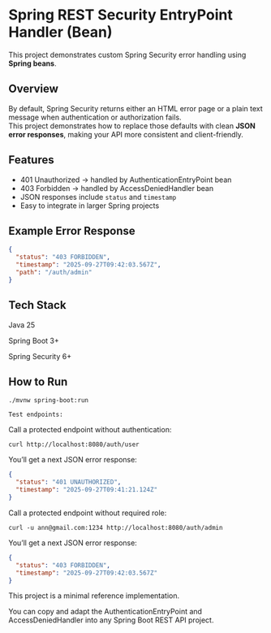 # Spring REST Security EntryPoint Handler (Bean)

This project demonstrates custom Spring Security error handling using **Spring beans**.

## Overview

By default, Spring Security returns either an HTML error page or a plain text message when authentication or authorization fails.  
This project demonstrates how to replace those defaults with clean **JSON error responses**, making your API more consistent and client-friendly.

## Features
- 401 Unauthorized → handled by AuthenticationEntryPoint bean
- 403 Forbidden → handled by AccessDeniedHandler bean
- JSON responses include `status` and `timestamp`
- Easy to integrate in larger Spring projects

## Example Error Response

```json
{
  "status": "403 FORBIDDEN",
  "timestamp": "2025-09-27T09:42:03.567Z",
  "path": "/auth/admin"
}
```

## Tech Stack

Java 25

Spring Boot 3+

Spring Security 6+

## How to Run
```
./mvnw spring-boot:run
```

`Test endpoints:`

Call a protected endpoint without authentication:
```
curl http://localhost:8080/auth/user
```
You’ll get a next JSON error response:
```json
{
  "status": "401 UNAUTHORIZED",
  "timestamp": "2025-09-27T09:41:21.124Z"
}
```
Call a protected endpoint without required role:
```
curl -u ann@gmail.com:1234 http://localhost:8080/auth/admin
```
You’ll get a next JSON error response:
```json
{
  "status": "403 FORBIDDEN",
  "timestamp": "2025-09-27T09:42:03.567Z"
}
```

This project is a minimal reference implementation.

You can copy and adapt the AuthenticationEntryPoint and AccessDeniedHandler into any Spring Boot REST API project.
